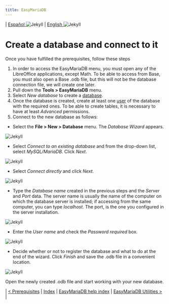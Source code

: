 ```yaml
---
title: EasyMariaDB
---
```


| [ Español ](index.md) ![Jekyll](/img/spain.png) | [ English ](EN_index.md) ![Jekyll](/img/england.png)

# Create a database and connect to it

Once you have fulfilled the prerequisites, follow these steps

1. In order to access the EasyMariaDB menu, you must open any of the LibreOffice applications, except Math. To be able to access from Base, you must also open a Base .odb file, but this will not be the database connection file, we will create one later.
2. Pull down the **Tools > EasyMariaDB** menu.
3. Select _New database_ to create a [database](EN_utilidades.md#new-database).
4. Once the database is created, create at least one [user](EN_utilidades.md#new-user) of the database with the required ones. To be able to create tables, it is necessary to have at least _Advanced_ permissions.
5. Connect to the new database as follows:
  - Select the **File > New > Database** menu. The _Database Wizard_ appears.

![Jekyll](/img/con1.png)

  - Select _Connect to an existing database_ and from the drop-down list, select _MySQL/MariaDB_. Click _Next_.

![Jekyll](/img/con2.png)

  - Select _Connect directly_ and click _Next_.

![Jekyll](/img/con3.png)

  - Type the _Database name_ created in the previous steps and the _Server_ and _Port_ data. The server name is usually the name of the computer on which the database server is installed; if accessing from the same computer, you can type _localhost_. The port, is the one you configured in the server installation.

![Jekyll](/img/con4.png)

  - Enter the _User name_ and check the _Password required_ box.

![Jekyll](/img/con5.png) 

  - Decide whether or not to register the database and what to do at the end of the wizard. Click _Finish_ and save the .odb file in a convenient location.

![Jekyll](/img/con6.png)

Open the newly created .odb file and start working with your new database.

| [< Prerequisites](EN_requisitos.md) | [Index](EN_index.md#index) | [EasyMariaDB help index](EN_ayuda.md) | [EasyMariaDB Utilities >](EN_utilidades.md) |
